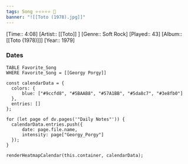 ```yaml
---
tags: Song ⭐⭐⭐⭐⭐ 💛
banner: "![[Toto (1978).jpg]]"
---
```

[Time:: 4:08]
[Artist:: [[Toto]] ]
[Genre:: Soft Rock]
[Played:: 43]
[Album:: [[Toto (1978)]]]
[Year:: 1979]
### Dates
````dataview
TABLE Favorite_Song
WHERE Favorite_Song = [[Georgy Porgy]]
````

  ```dataviewjs
const calendarData = { 
	colors: { 
		blue: ["#9ccfd8", "#5BAAB8", "#57A1BB", "#5da8c7", "#3e8fb0"] 
	}, 
	entries: [] 
}; 

for (let page of dv.pages('"Daily Notes"')) { 
	calendarData.entries.push({ 
		date: page.file.name, 
		intensity: page["Georgy_Porgy"]
	}); 
} 

renderHeatmapCalendar(this.container, calendarData);
```
